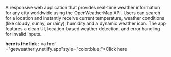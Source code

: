 A responsive web application that provides real-time weather information for any city worldwide using the OpenWeatherMap API. Users can search for a location and instantly receive current temperature, weather conditions (like cloudy, sunny, or rainy), humidity and a dynamic weather icon. The app features a clean UI, location-based weather detection, and error handling for invalid inputs.

<b> here is the link </b> : <a href ="getweatherly.netlify.app"style="color:blue;">Click here</a>

